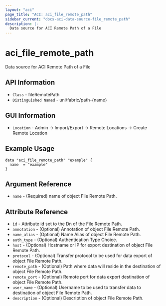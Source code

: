 ```yaml
---
layout: "aci"
page_title: "ACI: aci_file_remote_path"
sidebar_current: "docs-aci-data-source-file_remote_path"
description: |-
  Data source for ACI Remote Path of a File
---
```


# aci_file_remote_path #
Data source for ACI Remote Path of a File

## API Information ##
* `Class` - fileRemotePath
* `Distinguished Named` - uni/fabric/path-{name}

## GUI Information ##
* `Location` - Admin -> Import/Export -> Remote Locations -> Create Remote Location

## Example Usage ##

```hcl
data "aci_file_remote_path" "example" {
  name  = "example"
}
```

## Argument Reference ##
* `name` - (Required) name of object File Remote Path.

## Attribute Reference ##
* `id` - Attribute id set to the Dn of the File Remote Path.
* `annotation` - (Optional) Annotation of object File Remote Path.
* `name_alias` - (Optional) Name Alias of object File Remote Path.
* `auth_type` - (Optional) Authentication Type Choice.
* `host` - (Optional) Hostname or IP for export destination of object File Remote Path.
* `protocol` - (Optional) Transfer protocol to be used for data export of object File Remote Path.
* `remote_path` - (Optional) Path where data will reside in the destination of object File Remote Path.
* `remote_port` - (Optional) Remote port for data export destination of object File Remote Path.
* `user_name` - (Optional) Username to be used to transfer data to destination of object File Remote Path.
* `description` - (Optional) Description of object File Remote Path.

